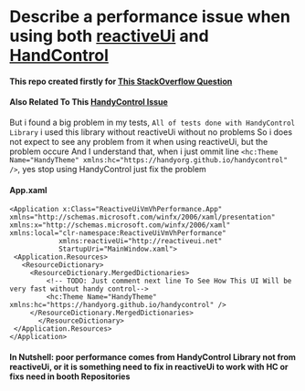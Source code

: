 # Describe a performance issue when using both [reactiveUi](https://github.com/reactiveui/reactiveui) and [HandControl](https://github.com/HandyOrg/HandyControl)

 #### This repo created firstly for [This StackOverflow Question](https://stackoverflow.com/questions/60887258/reactiveui-validation-does-not-raise-error-notification-and-failed-to-bindvalida/61019825#61019825)
 
 #### Also Related To This [HandyControl Issue](https://github.com/HandyOrg/HandyControl/issues/383)
 But i found a big problem in my tests, `All of tests done with HandyControl Library` i used this library without reactiveUi without no problems
 So i does not expect to see any problem from it when using reactiveUi, but the problem occure 
 And I understand that, when i just ommit line `<hc:Theme Name="HandyTheme" xmlns:hc="https://handyorg.github.io/handycontrol" />`, yes stop using HandyControl just fix the problem
 
 #### App.xaml
 ```
 <Application x:Class="ReactiveUiVmVhPerformance.App" xmlns="http://schemas.microsoft.com/winfx/2006/xaml/presentation" xmlns:x="http://schemas.microsoft.com/winfx/2006/xaml" xmlns:local="clr-namespace:ReactiveUiVmVhPerformance"
             xmlns:reactiveUi="http://reactiveui.net"
             StartupUri="MainWindow.xaml">
  <Application.Resources>
    <ResourceDictionary>
      <ResourceDictionary.MergedDictionaries>
		  <!-- TODO: Just comment next line To See How This UI Will be very fast without handy control-->
	      <hc:Theme Name="HandyTheme" xmlns:hc="https://handyorg.github.io/handycontrol" />
      </ResourceDictionary.MergedDictionaries>
		</ResourceDictionary>
  </Application.Resources>
</Application>
 ```

#### In Nutshell: poor performance comes from HandyControl Library not from reactiveUi, or it is something need to fix in reactiveUi to work with HC or fixs need in booth Repositories 
